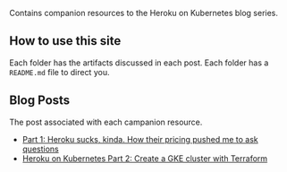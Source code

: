 Contains companion resources to the Heroku on Kubernetes blog series.

## How to use this site

Each folder has the artifacts discussed in each post. Each folder has a `README.md` file to direct you.

## Blog Posts

The post associated with each campanion resource.

- [Part 1: Heroku sucks, kinda. How their pricing pushed me to ask questions](https://www.stevennatera.com/heroku-sucks-kinda-how-their-pricing-pushed-me-to-ask-questions/)
- [Heroku on Kubernetes Part 2: Create a GKE cluster with Terraform](https://stevennatera.com/heroku-on-kubernetes-part-2-create-a-gke-cluster-with-terraform)
